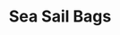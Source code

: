 ---
title: Sea Sail Bags
description: Boutique en ligne
resume:
  titre: Sea Sail Bags
  court: Boutique en ligne
identifiant:
slug:
ordre: 12
image: /img/seasailbags-boutique-en-ligne.jpg
i18n: fr
portfolios:
  - E-commerce
  - Design
link:
  external: true
  url: https://seasailbags.com/
---